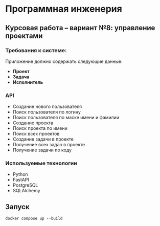 # Программная инженерия 

## Курсовая работа – вариант №8: управление проектами

### Требования к системе:

Приложение должно содержать следующие данные:
- **Проект**
- **Задача**
- **Исполнитель**

### API
- Создание нового пользователя
- Поиск пользователя по логину
- Поиск пользователя по маске имени и фамилии
- Создание проекта
- Поиск проекта по имени
- Поиск всех проектов
- Создание задачи в проекте
- Получение всех задач в проекте
- Получение задачи по коду


### Используемые технологии
- Python
- FastAPI
- PostgreSQL
- SQLAlchemy

## Запуск
```docker compose up --build```
